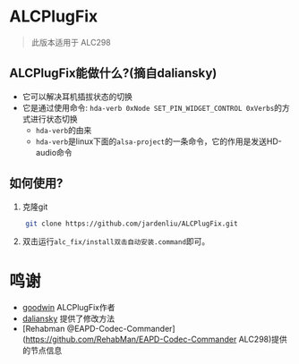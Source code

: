 # ALCPlugFix
> 此版本适用于 ALC298


## ALCPlugFix能做什么?(摘自daliansky)
* 它可以解决耳机插拔状态的切换
* 它是通过使用命令: `hda-verb 0xNode SET_PIN_WIDGET_CONTROL 0xVerbs`的方式进行状态切换
    * `hda-verb`的由来
    * `hda-verb`是linux下面的`alsa-project`的一条命令，它的作用是发送HD-audio命令 

## 如何使用?
1. 克隆git
```bash
    git clone https://github.com/jardenliu/ALCPlugFix.git
```
2. 双击运行`alc_fix/install双击自动安装.command`即可。

# 鸣谢
- [goodwin](https://github.com/goodwin/ALCPlugFix) ALCPlugFix作者
- [daliansky](https://github.com/daliansky/ALCPlugFix) 提供了修改方法
- [Rehabman @EAPD-Codec-Commander](https://github.com/RehabMan/EAPD-Codec-Commander ALC298)提供的节点信息

